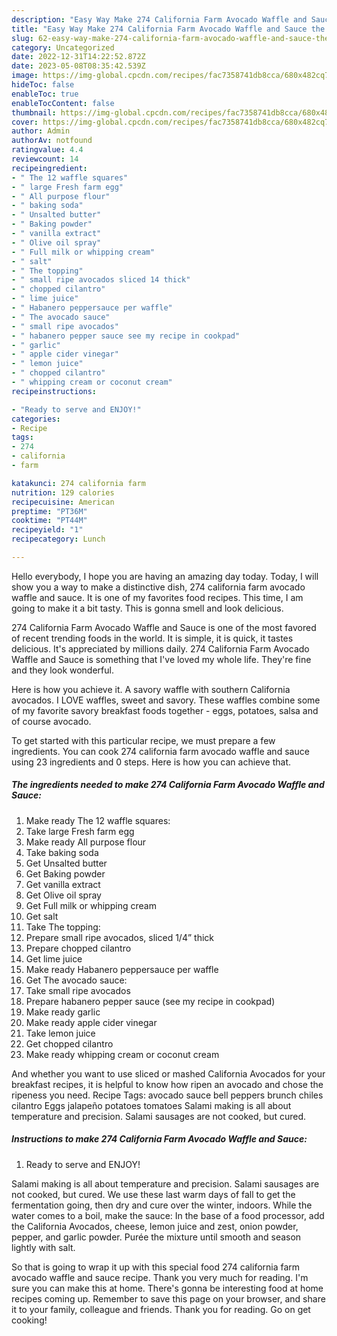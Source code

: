 ```yaml
---
description: "Easy Way Make 274 California Farm Avocado Waffle and Sauce the Very Delicious"
title: "Easy Way Make 274 California Farm Avocado Waffle and Sauce the Very Delicious"
slug: 62-easy-way-make-274-california-farm-avocado-waffle-and-sauce-the-very-delicious
category: Uncategorized
date: 2022-12-31T14:22:52.872Z
date: 2023-05-08T08:35:42.539Z
image: https://img-global.cpcdn.com/recipes/fac7358741db8cca/680x482cq70/274-california-farm-avocado-waffle-and-sauce-recipe-main-photo.jpg
hideToc: false
enableToc: true
enableTocContent: false
thumbnail: https://img-global.cpcdn.com/recipes/fac7358741db8cca/680x482cq70/274-california-farm-avocado-waffle-and-sauce-recipe-main-photo.jpg
cover: https://img-global.cpcdn.com/recipes/fac7358741db8cca/680x482cq70/274-california-farm-avocado-waffle-and-sauce-recipe-main-photo.jpg
author: Admin
authorAv: notfound
ratingvalue: 4.4
reviewcount: 14
recipeingredient:
- " The 12 waffle squares"
- " large Fresh farm egg"
- " All purpose flour"
- " baking soda"
- " Unsalted butter"
- " Baking powder"
- " vanilla extract"
- " Olive oil spray"
- " Full milk or whipping cream"
- " salt"
- " The topping"
- " small ripe avocados sliced 14 thick"
- " chopped cilantro"
- " lime juice"
- " Habanero peppersauce per waffle"
- " The avocado sauce"
- " small ripe avocados"
- " habanero pepper sauce see my recipe in cookpad"
- " garlic"
- " apple cider vinegar"
- " lemon juice"
- " chopped cilantro"
- " whipping cream or coconut cream"
recipeinstructions:

- "Ready to serve and ENJOY!"
categories:
- Recipe
tags:
- 274
- california
- farm

katakunci: 274 california farm 
nutrition: 129 calories
recipecuisine: American
preptime: "PT36M"
cooktime: "PT44M"
recipeyield: "1"
recipecategory: Lunch

---
```



Hello everybody, I hope you are having an amazing day today. Today, I will show you a way to make a distinctive dish, 274 california farm avocado waffle and sauce. It is one of my favorites food recipes. This time, I am going to make it a bit tasty. This is gonna smell and look delicious.

274 California Farm Avocado Waffle and Sauce is one of the most favored of recent trending foods in the world. It is simple, it is quick, it tastes delicious. It's appreciated by millions daily. 274 California Farm Avocado Waffle and Sauce is something that I've loved my whole life. They're fine and they look wonderful.

Here is how you achieve it. A savory waffle with southern California avocados. I LOVE waffles, sweet and savory. These waffles combine some of my favorite savory breakfast foods together - eggs, potatoes, salsa and of course avocado.


To get started with this particular recipe, we must prepare a few ingredients. You can cook 274 california farm avocado waffle and sauce using 23 ingredients and 0 steps. Here is how you can achieve that.

<!--inarticleads1-->

##### The ingredients needed to make 274 California Farm Avocado Waffle and Sauce:

1. Make ready  The 12 waffle squares:
1. Take  large Fresh farm egg
1. Make ready  All purpose flour
1. Take  baking soda
1. Get  Unsalted butter
1. Get  Baking powder
1. Get  vanilla extract
1. Get  Olive oil spray
1. Get  Full milk or whipping cream
1. Get  salt
1. Take  The topping:
1. Prepare  small ripe avocados, sliced 1/4” thick
1. Prepare  chopped cilantro
1. Get  lime juice
1. Make ready  Habanero peppersauce per waffle
1. Get  The avocado sauce:
1. Take  small ripe avocados
1. Prepare  habanero pepper sauce (see my recipe in cookpad)
1. Make ready  garlic
1. Make ready  apple cider vinegar
1. Take  lemon juice
1. Get  chopped cilantro
1. Make ready  whipping cream or coconut cream


And whether you want to use sliced or mashed California Avocados for your breakfast recipes, it is helpful to know how ripen an avocado and chose the ripeness you need. Recipe Tags: avocado sauce bell peppers brunch chiles cilantro Eggs jalapeño potatoes tomatoes Salami making is all about temperature and precision. Salami sausages are not cooked, but cured. 

<!--inarticleads2-->

##### Instructions to make 274 California Farm Avocado Waffle and Sauce:


1. Ready to serve and ENJOY!

Salami making is all about temperature and precision. Salami sausages are not cooked, but cured. We use these last warm days of fall to get the fermentation going, then dry and cure over the winter, indoors. While the water comes to a boil, make the sauce: In the base of a food processor, add the California Avocados, cheese, lemon juice and zest, onion powder, pepper, and garlic powder. Purée the mixture until smooth and season lightly with salt. 

So that is going to wrap it up with this special food 274 california farm avocado waffle and sauce recipe. Thank you very much for reading. I'm sure you can make this at home. There's gonna be interesting food at home recipes coming up. Remember to save this page on your browser, and share it to your family, colleague and friends. Thank you for reading. Go on get cooking!
